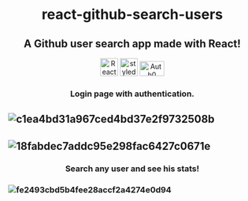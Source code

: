 <h1 align="center">react-github-search-users</h1>
<h2 align="center">A Github user search app made with React!</h2>



<p align="center">
<a href="https://reactjs.org/" target="_blank" rel="noreferrer"><img src="https://raw.githubusercontent.com/danielcranney/readme-generator/main/public/icons/skills/react-colored.svg" width="36" height="36" alt="React" /></a> 
<a href="https://styled-components.com/" target="_blank" rel="noreferrer"><img src="https://styled-components.com/logo.png" width="36" height="36" alt="styled-components" /></a>
<a href="https://auth0.com/" target="_blank" rel="noreferrer"><img src="https://www.ignition-technology.com/wp-content/uploads/2021/11/brand-evolution_logo_Auth0_white-1.png" width="50" height="30" alt="Auth0" /></a>

  
  
  
  <h3 align="center">Login page with authentication.<h3>
  
  ![c1ea4bd31a967ced4bd37e2f9732508b](https://user-images.githubusercontent.com/91401714/209156554-012d3209-1f78-4f70-b6d1-f0a97a1dcc51.png)
  ---

    
  ![18fabdec7addc95e298fac6427c0671e](https://user-images.githubusercontent.com/91401714/209155969-ddc4eabb-6036-41ca-844d-9410941d8c6a.png)
  ---
    
 <h3 align="center">Search any user and see his stats!<h3>  
   
 ![fe2493cbd5b4fee28accf2a4274e0d94](https://user-images.githubusercontent.com/91401714/209156630-e0bd18ba-70d8-466b-b947-2b0c3eba6a28.png)

  
    
